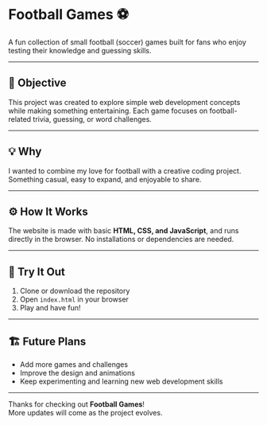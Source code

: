 # Football Games ⚽

A fun collection of small football (soccer) games built for fans who enjoy testing their knowledge and guessing skills.

---

## 🎯 Objective

This project was created to explore simple web development concepts while making something entertaining. Each game focuses on football-related trivia, guessing, or word challenges.

---

## 💡 Why

I wanted to combine my love for football with a creative coding project. Something casual, easy to expand, and enjoyable to share.

---

## ⚙️ How It Works

The website is made with basic **HTML, CSS, and JavaScript**, and runs directly in the browser. No installations or dependencies are needed.

---

## 🚀 Try It Out

1. Clone or download the repository  
2. Open `index.html` in your browser  
3. Play and have fun!

---

## 🏗 Future Plans

- Add more games and challenges  
- Improve the design and animations  
- Keep experimenting and learning new web development skills

---

Thanks for checking out **Football Games**!  
More updates will come as the project evolves.
